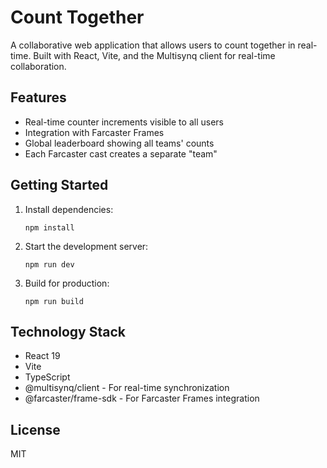 # Count Together

A collaborative web application that allows users to count together in real-time. Built with React, Vite, and the Multisynq client for real-time collaboration.

## Features

- Real-time counter increments visible to all users
- Integration with Farcaster Frames
- Global leaderboard showing all teams' counts
- Each Farcaster cast creates a separate "team"

## Getting Started

1. Install dependencies:
   ```
   npm install
   ```

2. Start the development server:
   ```
   npm run dev
   ```

3. Build for production:
   ```
   npm run build
   ```

## Technology Stack

- React 19
- Vite
- TypeScript
- @multisynq/client - For real-time synchronization
- @farcaster/frame-sdk - For Farcaster Frames integration

## License

MIT
